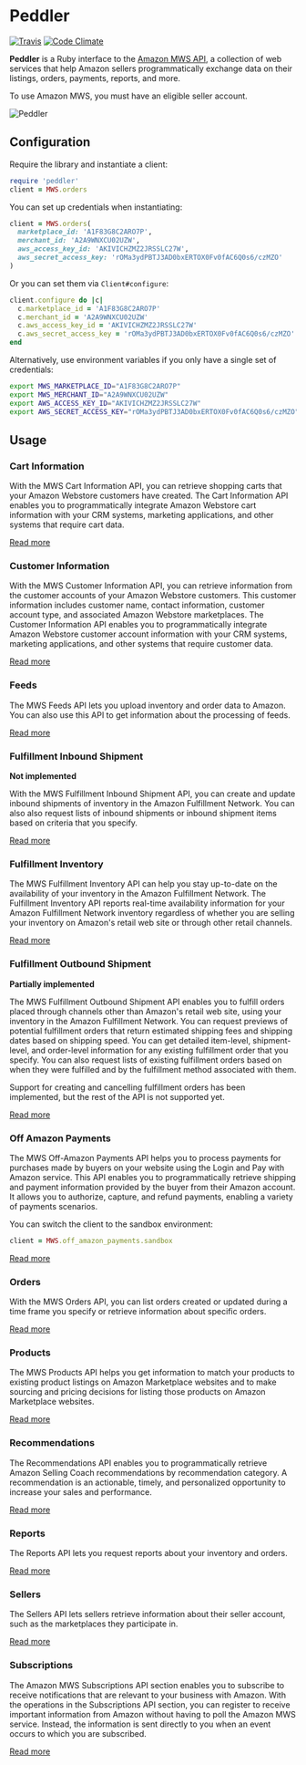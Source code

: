 
# Peddler

[![Travis](https://travis-ci.org/hakanensari/peddler.svg)](https://travis-ci.org/hakanensari/peddler)
[![Code Climate](http://img.shields.io/codeclimate/github/hakanensari/peddler.svg)](https://codeclimate.com/github/hakanensari/peddler)

**Peddler** is a Ruby interface to the [Amazon MWS API](https://developer.amazonservices.com/), a collection of web services that help Amazon sellers programmatically exchange data on their listings, orders, payments, reports, and more.

To use Amazon MWS, you must have an eligible seller account.

![Peddler](http://f.cl.ly/items/231z2m0r1Q2o2q1n0w1N/peddler.jpg)

## Configuration

Require the library and instantiate a client:

```ruby
require 'peddler'
client = MWS.orders
```

You can set up credentials when instantiating:

```ruby
client = MWS.orders(
  marketplace_id: 'A1F83G8C2ARO7P',
  merchant_id: 'A2A9WNXCU02UZW',
  aws_access_key_id: 'AKIVICHZMZ2JRSSLC27W',
  aws_secret_access_key: 'rOMa3ydPBTJ3AD0bxERTOX0Fv0fAC6Q0s6/czMZO'
)
```

Or you can set them via `Client#configure`:

```ruby
client.configure do |c|
  c.marketplace_id = 'A1F83G8C2ARO7P'
  c.merchant_id = 'A2A9WNXCU02UZW'
  c.aws_access_key_id = 'AKIVICHZMZ2JRSSLC27W'
  c.aws_secret_access_key = 'rOMa3ydPBTJ3AD0bxERTOX0Fv0fAC6Q0s6/czMZO'
end
```

Alternatively, use environment variables if you only have a single set of credentials:

```sh
export MWS_MARKETPLACE_ID="A1F83G8C2ARO7P"
export MWS_MERCHANT_ID="A2A9WNXCU02UZW"
export AWS_ACCESS_KEY_ID="AKIVICHZMZ2JRSSLC27W"
export AWS_SECRET_ACCESS_KEY="rOMa3ydPBTJ3AD0bxERTOX0Fv0fAC6Q0s6/czMZO"
```

## Usage

### Cart Information

With the MWS Cart Information API, you can retrieve shopping carts that your Amazon Webstore customers have created. The Cart Information API enables you to programmatically integrate Amazon Webstore cart information with your CRM systems, marketing applications, and other systems that require cart data.

[Read more](http://rubydoc.info/github/hakanensari/peddler/MWS/CartInformation)

### Customer Information

With the MWS Customer Information API, you can retrieve information from the customer accounts of your Amazon Webstore customers. This customer information includes customer name, contact information, customer account type, and associated Amazon Webstore marketplaces. The Customer Information API enables you to programmatically integrate Amazon Webstore customer account information with your CRM systems, marketing applications, and other systems that require customer data.

[Read more](http://rubydoc.info/github/hakanensari/peddler/MWS/CustomerInformation)

### Feeds

The MWS Feeds API lets you upload inventory and order data to Amazon. You can also use this API to get information about the processing of feeds.

[Read more](http://rubydoc.info/github/hakanensari/peddler/MWS/Feeds)

### Fulfillment Inbound Shipment

**Not implemented**

With the MWS Fulfillment Inbound Shipment API, you can create and update inbound shipments of inventory in the Amazon Fulfillment Network. You can also also request lists of inbound shipments or inbound shipment items based on criteria that you specify.

[Read more](http://rubydoc.info/github/hakanensari/peddler/MWS/FulfillmentInboundShipment)

### Fulfillment Inventory

The MWS Fulfillment Inventory API can help you stay up-to-date on the availability of your inventory in the Amazon Fulfillment Network. The Fulfillment Inventory API reports real-time availability information for your Amazon Fulfillment Network inventory regardless of whether you are selling your inventory on Amazon's retail web site or through other retail channels.

[Read more](http://rubydoc.info/github/hakanensari/peddler/MWS/FulfillmentInventory)

### Fulfillment Outbound Shipment

**Partially implemented**

The MWS Fulfillment Outbound Shipment API enables you to fulfill orders placed through channels other than Amazon's retail web site, using your inventory in the Amazon Fulfillment Network. You can request previews of potential fulfillment orders that return estimated shipping fees and shipping dates based on shipping speed. You can get detailed item-level, shipment-level, and order-level information for any existing fulfillment order that you specify. You can also request lists of existing fulfillment orders based on when they were fulfilled and by the fulfillment method associated with them.

Support for creating and cancelling fulfillment orders has been implemented, but the rest of the API is not supported yet.

[Read more](http://rubydoc.info/github/hakanensari/peddler/MWS/FulfillmentOutboundShipment)

### Off Amazon Payments

The MWS Off-Amazon Payments API helps you to process payments for purchases made by buyers on your website using the Login and Pay with Amazon service. This API enables you to programmatically retrieve shipping and payment information provided by the buyer from their Amazon account. It allows you to authorize, capture, and refund payments, enabling a variety of payments scenarios.

You can switch the client to the sandbox environment:

```ruby
client = MWS.off_amazon_payments.sandbox
```

[Read more](http://rubydoc.info/github/hakanensari/peddler/MWS/OffAmazonPayments)

### Orders

With the MWS Orders API, you can list orders created or updated during a time frame you specify or retrieve information about specific orders.

[Read more](http://rubydoc.info/github/hakanensari/peddler/MWS/Orders)

### Products

The MWS Products API helps you get information to match your products to existing product listings on Amazon Marketplace websites and to make sourcing and pricing decisions for listing those products on Amazon Marketplace websites.

[Read more](http://rubydoc.info/github/hakanensari/peddler/MWS/Products)

### Recommendations

The Recommendations API enables you to programmatically retrieve Amazon Selling Coach recommendations by recommendation category. A recommendation is an actionable, timely, and personalized opportunity to increase your sales and performance.

[Read more](http://rubydoc.info/github/hakanensari/peddler/MWS/Recommendations)

### Reports

The Reports API lets you request reports about your inventory and orders.

[Read more](http://rubydoc.info/github/hakanensari/peddler/MWS/Reports)

### Sellers

The Sellers API lets sellers retrieve information about their seller account, such as the marketplaces they participate in.

[Read more](http://rubydoc.info/github/hakanensari/peddler/MWS/Sellers)

### Subscriptions

The Amazon MWS Subscriptions API section enables you to subscribe to receive notifications that are relevant to your business with Amazon. With the operations in the Subscriptions API section, you can register to receive important information from Amazon without having to poll the Amazon MWS service. Instead, the information is sent directly to you when an event occurs to which you are subscribed.

[Read more](http://rubydoc.info/github/hakanensari/peddler/MWS/Subscriptions)
